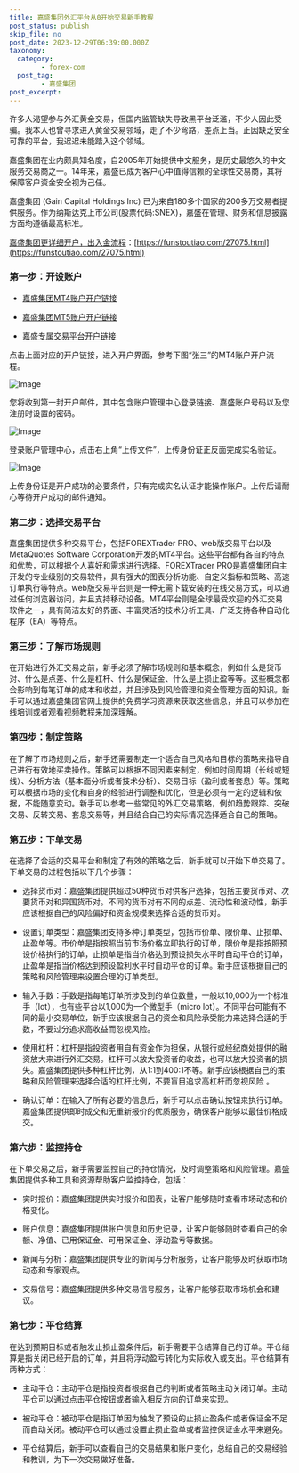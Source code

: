 ```yaml
---
title: 嘉盛集团外汇平台从0开始交易新手教程
post_status: publish
skip_file: no
post_date: 2023-12-29T06:39:00.000Z
taxonomy:
  category:
        - forex-com
  post_tag:
        - 嘉盛集团
post_excerpt: 
---
```

许多人渴望参与外汇黄金交易，但国内监管缺失导致黑平台泛滥，不少人因此受骗。我本人也曾寻求进入黄金交易领域，走了不少弯路，差点上当。正因缺乏安全可靠的平台，我迟迟未能踏入这个领域。

嘉盛集团在业内颇具知名度，自2005年开始提供中文服务，是历史最悠久的中文服务交易商之一。14年来，嘉盛已成为客户心中值得信赖的全球性交易商，其将保障客户资金安全视为己任。

嘉盛集团 (Gain Capital Holdings Inc) 已为来自180多个国家的200多万交易者提供服务。作为纳斯达克上市公司(股票代码:SNEX)，嘉盛在管理、财务和信息披露方面均遵循最高标准。

[嘉盛集团更详细开户，出入金流程](https://funstoutiao.com/27075.html)：[https://funstoutiao.com/27075.html](https://funstoutiao.com/27075.html)

### 第一步：开设账户

* [嘉盛集团MT4账户开户链接](https://s.ssgg.net/jsmt4)

* [嘉盛集团MT5账户开户链接](https://s.ssgg.net/jsmt5)

* [嘉盛专属交易平台开户链接](https://s.ssgg.net/js)

点击上面对应的开户链接，进入开户界面，参考下图“张三”的MT4账户开户流程。

![Image](https://prod-files-secure.s3.us-west-2.amazonaws.com/39ed1227-6d7d-4570-be36-9ccd4a2c4241/7a167aea-686b-400d-af59-4e18eb607a40/640.png?X-Amz-Algorithm=AWS4-HMAC-SHA256&X-Amz-Content-Sha256=UNSIGNED-PAYLOAD&X-Amz-Credential=ASIAZI2LB466Y677BE3B%2F20250813%2Fus-west-2%2Fs3%2Faws4_request&X-Amz-Date=20250813T101319Z&X-Amz-Expires=3600&X-Amz-Security-Token=IQoJb3JpZ2luX2VjEOH%2F%2F%2F%2F%2F%2F%2F%2F%2F%2FwEaCXVzLXdlc3QtMiJGMEQCIGGyeNTB10Ybhi%2FbuGXTH80aCvg28BnmJrJOy%2Fcf4TtJAiA4rmxSjjfZGQKISZWAsqZ3DdOpX8h%2B68dujvPWNYWULir%2FAwgqEAAaDDYzNzQyMzE4MzgwNSIMZ%2FhTE6DfF9X1Ks5GKtwD%2BbhVtC7Jwrbw%2BfbUpso86HxDT%2BkzlPOj2jzDd00i4mKY0XMrc3JY6dScLe58%2FqIqzk%2BPiXyccUFmSfOTkD%2BRA4DXEu%2FxWyHlTsI7fmXcQObicMWE220A%2FznF3nYWZekIt%2FadPEM%2FvdZ1Rjx5fJ8oAjfEFvyIO%2BCcXvcyVproZ1UwGK1WcCQxXX0PAM9Af4sBQfimrpCUf%2BVKSQT16Y2ZG0eKqSfehc07hrUMgoJ2ugWCyiyaHNyG9esDlZSN1kQjSZWyl3AjCWfJ6lRl%2FKKp414iXgCo%2FO0JS1tyrKn3qudd3HgHqHm7n%2BurqqpIEVNfrQWqOZcDL%2FJD659qvZjyU6lEIwN7pzP3xzyDYbBPtwuKJVRWndrvy00yI8tJvcxW4smluxfi2C1TJNseKqK%2F2MfNC7ycygsvHH4XeJ4OkwC7i1jLjWAx0cIlh9kgegVebAEHLa3DrS6tykmH9VBcz7tpM8a3gjAOYFGY%2BdO%2BPLI%2Bhcf18DkRcOAj8M8Hi5GpVlgZsXo34Sgl3jTRhxVvWSmhGEvsqSFsda4g27sSqb5X0mb%2FnTAyaR88idfcbz%2FbNA8CvOzWCcEwYFJFd2TYYc8J8Xa08t2qZCpRYnOTPUxbp2CnHsSrACiT2oAw7KrxxAY6pgF2YaiC2dAV3Br1kyRCUoaGOILPaFFdDAYKhv33k8nrKx47rUrCXgepjE0A%2FxGE0VMsT0X4A4AxYIbhAVmLkKIdFFCbDVeYZKVW9kQpMAvqP%2FAYuX1wBW8GCxlhuxQcrnLQySqPagsa1YpHihHhj0kX50307bhfEQrXdKe9Y%2BzhjzYbRVeOIl02nEXgLJTPk0xtA4p%2F%2B5a51nUfihAsQ2seXAUxKF2m&X-Amz-Signature=59f4957375ad7ef0a3f6dd84374326a0e03db2479bf5744a3f081ede2d6a5435&X-Amz-SignedHeaders=host&x-amz-checksum-mode=ENABLED&x-id=GetObject)

您将收到第一封开户邮件，其中包含账户管理中心登录链接、嘉盛账户号码以及您注册时设置的密码。

![Image](https://prod-files-secure.s3.us-west-2.amazonaws.com/39ed1227-6d7d-4570-be36-9ccd4a2c4241/eaa1c6b3-2877-4284-a0e1-530e222c27fb/image.png?X-Amz-Algorithm=AWS4-HMAC-SHA256&X-Amz-Content-Sha256=UNSIGNED-PAYLOAD&X-Amz-Credential=ASIAZI2LB466Y677BE3B%2F20250813%2Fus-west-2%2Fs3%2Faws4_request&X-Amz-Date=20250813T101319Z&X-Amz-Expires=3600&X-Amz-Security-Token=IQoJb3JpZ2luX2VjEOH%2F%2F%2F%2F%2F%2F%2F%2F%2F%2FwEaCXVzLXdlc3QtMiJGMEQCIGGyeNTB10Ybhi%2FbuGXTH80aCvg28BnmJrJOy%2Fcf4TtJAiA4rmxSjjfZGQKISZWAsqZ3DdOpX8h%2B68dujvPWNYWULir%2FAwgqEAAaDDYzNzQyMzE4MzgwNSIMZ%2FhTE6DfF9X1Ks5GKtwD%2BbhVtC7Jwrbw%2BfbUpso86HxDT%2BkzlPOj2jzDd00i4mKY0XMrc3JY6dScLe58%2FqIqzk%2BPiXyccUFmSfOTkD%2BRA4DXEu%2FxWyHlTsI7fmXcQObicMWE220A%2FznF3nYWZekIt%2FadPEM%2FvdZ1Rjx5fJ8oAjfEFvyIO%2BCcXvcyVproZ1UwGK1WcCQxXX0PAM9Af4sBQfimrpCUf%2BVKSQT16Y2ZG0eKqSfehc07hrUMgoJ2ugWCyiyaHNyG9esDlZSN1kQjSZWyl3AjCWfJ6lRl%2FKKp414iXgCo%2FO0JS1tyrKn3qudd3HgHqHm7n%2BurqqpIEVNfrQWqOZcDL%2FJD659qvZjyU6lEIwN7pzP3xzyDYbBPtwuKJVRWndrvy00yI8tJvcxW4smluxfi2C1TJNseKqK%2F2MfNC7ycygsvHH4XeJ4OkwC7i1jLjWAx0cIlh9kgegVebAEHLa3DrS6tykmH9VBcz7tpM8a3gjAOYFGY%2BdO%2BPLI%2Bhcf18DkRcOAj8M8Hi5GpVlgZsXo34Sgl3jTRhxVvWSmhGEvsqSFsda4g27sSqb5X0mb%2FnTAyaR88idfcbz%2FbNA8CvOzWCcEwYFJFd2TYYc8J8Xa08t2qZCpRYnOTPUxbp2CnHsSrACiT2oAw7KrxxAY6pgF2YaiC2dAV3Br1kyRCUoaGOILPaFFdDAYKhv33k8nrKx47rUrCXgepjE0A%2FxGE0VMsT0X4A4AxYIbhAVmLkKIdFFCbDVeYZKVW9kQpMAvqP%2FAYuX1wBW8GCxlhuxQcrnLQySqPagsa1YpHihHhj0kX50307bhfEQrXdKe9Y%2BzhjzYbRVeOIl02nEXgLJTPk0xtA4p%2F%2B5a51nUfihAsQ2seXAUxKF2m&X-Amz-Signature=25c2b557eb7c947802f134d4a9ffdd28572d5d74119a2271f7a0129beb826184&X-Amz-SignedHeaders=host&x-amz-checksum-mode=ENABLED&x-id=GetObject)

登录账户管理中心，点击右上角“上传文件”，上传身份证正反面完成实名验证。

![Image](https://prod-files-secure.s3.us-west-2.amazonaws.com/39ed1227-6d7d-4570-be36-9ccd4a2c4241/54090639-09fc-46b4-a135-e0289f707147/image.png?X-Amz-Algorithm=AWS4-HMAC-SHA256&X-Amz-Content-Sha256=UNSIGNED-PAYLOAD&X-Amz-Credential=ASIAZI2LB466Y677BE3B%2F20250813%2Fus-west-2%2Fs3%2Faws4_request&X-Amz-Date=20250813T101319Z&X-Amz-Expires=3600&X-Amz-Security-Token=IQoJb3JpZ2luX2VjEOH%2F%2F%2F%2F%2F%2F%2F%2F%2F%2FwEaCXVzLXdlc3QtMiJGMEQCIGGyeNTB10Ybhi%2FbuGXTH80aCvg28BnmJrJOy%2Fcf4TtJAiA4rmxSjjfZGQKISZWAsqZ3DdOpX8h%2B68dujvPWNYWULir%2FAwgqEAAaDDYzNzQyMzE4MzgwNSIMZ%2FhTE6DfF9X1Ks5GKtwD%2BbhVtC7Jwrbw%2BfbUpso86HxDT%2BkzlPOj2jzDd00i4mKY0XMrc3JY6dScLe58%2FqIqzk%2BPiXyccUFmSfOTkD%2BRA4DXEu%2FxWyHlTsI7fmXcQObicMWE220A%2FznF3nYWZekIt%2FadPEM%2FvdZ1Rjx5fJ8oAjfEFvyIO%2BCcXvcyVproZ1UwGK1WcCQxXX0PAM9Af4sBQfimrpCUf%2BVKSQT16Y2ZG0eKqSfehc07hrUMgoJ2ugWCyiyaHNyG9esDlZSN1kQjSZWyl3AjCWfJ6lRl%2FKKp414iXgCo%2FO0JS1tyrKn3qudd3HgHqHm7n%2BurqqpIEVNfrQWqOZcDL%2FJD659qvZjyU6lEIwN7pzP3xzyDYbBPtwuKJVRWndrvy00yI8tJvcxW4smluxfi2C1TJNseKqK%2F2MfNC7ycygsvHH4XeJ4OkwC7i1jLjWAx0cIlh9kgegVebAEHLa3DrS6tykmH9VBcz7tpM8a3gjAOYFGY%2BdO%2BPLI%2Bhcf18DkRcOAj8M8Hi5GpVlgZsXo34Sgl3jTRhxVvWSmhGEvsqSFsda4g27sSqb5X0mb%2FnTAyaR88idfcbz%2FbNA8CvOzWCcEwYFJFd2TYYc8J8Xa08t2qZCpRYnOTPUxbp2CnHsSrACiT2oAw7KrxxAY6pgF2YaiC2dAV3Br1kyRCUoaGOILPaFFdDAYKhv33k8nrKx47rUrCXgepjE0A%2FxGE0VMsT0X4A4AxYIbhAVmLkKIdFFCbDVeYZKVW9kQpMAvqP%2FAYuX1wBW8GCxlhuxQcrnLQySqPagsa1YpHihHhj0kX50307bhfEQrXdKe9Y%2BzhjzYbRVeOIl02nEXgLJTPk0xtA4p%2F%2B5a51nUfihAsQ2seXAUxKF2m&X-Amz-Signature=9033615977f702c6385c2605f96ab7e66eb6c5c644a1b9464ed732bfb7e1eb30&X-Amz-SignedHeaders=host&x-amz-checksum-mode=ENABLED&x-id=GetObject)

上传身份证是开户成功的必要条件，只有完成实名认证才能操作账户。上传后请耐心等待开户成功的邮件通知。

### 第二步：选择交易平台

嘉盛集团提供多种交易平台，包括FOREXTrader PRO、web版交易平台以及MetaQuotes Software Corporation开发的MT4平台。这些平台都有各自的特点和优势，可以根据个人喜好和需求进行选择。FOREXTrader PRO是嘉盛集团自主开发的专业级别的交易软件，具有强大的图表分析功能、自定义指标和策略、高速订单执行等特点。web版交易平台则是一种无需下载安装的在线交易方式，可以通过任何浏览器访问，并且支持移动设备。MT4平台则是全球最受欢迎的外汇交易软件之一，具有简洁友好的界面、丰富灵活的技术分析工具、广泛支持各种自动化程序（EA）等特点。

### 第三步：了解市场规则

在开始进行外汇交易之前，新手必须了解市场规则和基本概念，例如什么是货币对、什么是点差、什么是杠杆、什么是保证金、什么是止损止盈等等。这些概念都会影响到每笔订单的成本和收益，并且涉及到风险管理和资金管理方面的知识。新手可以通过嘉盛集团官网上提供的免费学习资源来获取这些信息，并且可以参加在线培训或者观看视频教程来加深理解。

### 第四步：制定策略

在了解了市场规则之后，新手还需要制定一个适合自己风格和目标的策略来指导自己进行有效地买卖操作。策略可以根据不同因素来制定，例如时间周期（长线或短线）、分析方法（基本面分析或者技术分析）、交易目标（盈利或者套息）等。策略可以根据市场的变化和自身的经验进行调整和优化，但是必须有一定的逻辑和依据，不能随意变动。新手可以参考一些常见的外汇交易策略，例如趋势跟踪、突破交易、反转交易、套息交易等，并且结合自己的实际情况选择适合自己的策略。

### 第五步：下单交易

在选择了合适的交易平台和制定了有效的策略之后，新手就可以开始下单交易了。下单交易的过程包括以下几个步骤：

* 选择货币对：嘉盛集团提供超过50种货币对供客户选择，包括主要货币对、次要货币对和异国货币对。不同的货币对有不同的点差、流动性和波动性，新手应该根据自己的风险偏好和资金规模来选择合适的货币对。

* 设置订单类型：嘉盛集团支持多种订单类型，包括市价单、限价单、止损单、止盈单等。市价单是指按照当前市场价格立即执行的订单，限价单是指按照预设价格执行的订单，止损单是指当价格达到预设损失水平时自动平仓的订单，止盈单是指当价格达到预设盈利水平时自动平仓的订单。新手应该根据自己的策略和风险管理来设置合理的订单类型。

* 输入手数：手数是指每笔订单所涉及到的单位数量，一般以10,000为一个标准手（lot），也有些平台以1,000为一个微型手（micro lot）。不同平台可能有不同的最小交易单位，新手应该根据自己的资金和风险承受能力来选择合适的手数，不要过分追求高收益而忽视风险。

* 使用杠杆：杠杆是指投资者用自有资金作为担保，从银行或经纪商处提供的融资放大来进行外汇交易。杠杆可以放大投资者的收益，也可以放大投资者的损失。嘉盛集团提供多种杠杆比例，从1:1到400:1不等。新手应该根据自己的策略和风险管理来选择合适的杠杆比例，不要盲目追求高杠杆而忽视风险 。

* 确认订单：在输入了所有必要的信息后，新手可以点击确认按钮来执行订单。嘉盛集团提供即时成交和无重新报价的优质服务，确保客户能够以最佳价格成交。

### 第六步：监控持仓

在下单交易之后，新手需要监控自己的持仓情况，及时调整策略和风险管理。嘉盛集团提供多种工具和资源帮助客户监控持仓，包括：

* 实时报价：嘉盛集团提供实时报价和图表，让客户能够随时查看市场动态和价格变化。

* 账户信息：嘉盛集团提供账户信息和历史记录，让客户能够随时查看自己的余额、净值、已用保证金、可用保证金、浮动盈亏等数据。

* 新闻与分析：嘉盛集团提供专业的新闻与分析服务，让客户能够及时获取市场动态和专家观点。

* 交易信号：嘉盛集团提供多种交易信号服务，让客户能够获取市场机会和建议。

### 第七步：平仓结算

在达到预期目标或者触发止损止盈条件后，新手需要平仓结算自己的订单。平仓结算是指关闭已经开启的订单，并且将浮动盈亏转化为实际收入或支出。平仓结算有两种方式：

* 主动平仓：主动平仓是指投资者根据自己的判断或者策略主动关闭订单。主动平仓可以通过点击平仓按钮或者输入相反方向的订单来实现。

* 被动平仓：被动平仓是指订单因为触发了预设的止损止盈条件或者保证金不足而自动关闭。被动平仓可以通过设置止损止盈单或者监控保证金水平来避免。

* 平仓结算后，新手可以查看自己的交易结果和账户变化，总结自己的交易经验和教训，为下一次交易做好准备。